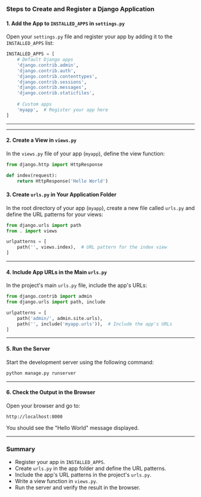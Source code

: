 

### **Steps to Create and Register a Django Application**

#### 1. **Add the App to `INSTALLED_APPS` in `settings.py`**

Open your `settings.py` file and register your app by adding it to the `INSTALLED_APPS` list:

```python
INSTALLED_APPS = [
    # Default Django apps
    'django.contrib.admin',
    'django.contrib.auth',
    'django.contrib.contenttypes',
    'django.contrib.sessions',
    'django.contrib.messages',
    'django.contrib.staticfiles',
    
    # Custom apps
    'myapp',  # Register your app here
]
```

---
---

#### 2. **Create a View in `views.py`**

In the `views.py` file of your app (`myapp`), define the view function:

```python
from django.http import HttpResponse

def index(request):
    return HttpResponse('Hello World')
```

#### 3. **Create `urls.py` in Your Application Folder**

In the root directory of your app (`myapp`), create a new file called `urls.py` and define the URL patterns for your views:

```python
from django.urls import path
from . import views

urlpatterns = [
    path('', views.index),  # URL pattern for the index view
]
```

---

#### 4. **Include App URLs in the Main `urls.py`**

In the project's main `urls.py` file, include the app's URLs:

```python
from django.contrib import admin
from django.urls import path, include

urlpatterns = [
    path('admin/', admin.site.urls),
    path('', include('myapp.urls')),  # Include the app's URLs
]
```


---

#### 5. **Run the Server**

Start the development server using the following command:

```bash
python manage.py runserver
```

---

#### 6. **Check the Output in the Browser**

Open your browser and go to:

```
http://localhost:8000
```

You should see the "Hello World" message displayed.

---

### **Summary**
- Register your app in `INSTALLED_APPS`.
- Create `urls.py` in the app folder and define the URL patterns.
- Include the app's URL patterns in the project's `urls.py`.
- Write a view function in `views.py`.
- Run the server and verify the result in the browser.
